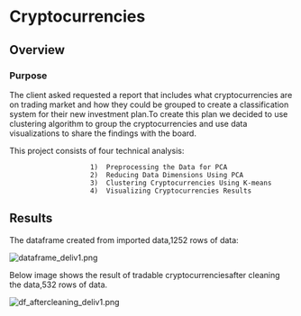 # Cryptocurrencies
## Overview
 ### Purpose
 The client asked requested a report that includes what cryptocurrencies are on trading market and how they could be grouped to create a classification system for their new investment plan.To create this plan we decided to use clustering algorithm to group the cryptocurrencies and use data visualizations to share the findings with the board.
 
 This project consists of four technical analysis:
 
                        1)  Preprocessing the Data for PCA
                        2)  Reducing Data Dimensions Using PCA
                        3)  Clustering Cryptocurrencies Using K-means
                        4)  Visualizing Cryptocurrencies Results
                        
 ## Results
 
 The dataframe created from imported data,1252 rows of data:
 
 
![dataframe_deliv1.png](Images/dataframe_deliv1.png)

 
 
 Below image shows the result of tradable cryptocurrenciesafter cleaning the data,532 rows of data.
 
 
 
![df_aftercleaning_deliv1.png](Images/df_aftercleaning_deliv1.png)


 
 
 
 
 
 
